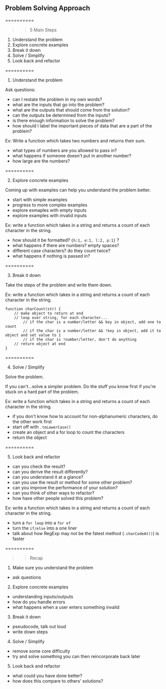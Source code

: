 ## Problem Solving Approach

==========

> > 5 Main Steps

1. Understand the problem
2. Explore concrete examples
3. Break it down
4. Solve / Simplify
5. Look back and refactor

==========

1. Understand the problem

Ask questions:

- can I restate the problem in my own words?
- what are the inputs that go into the problem?
- what are the outputs that should come from the solution?
- can the outputs be determined from the inputs?
- is there enough information to solve the problem?
- how should I label the important pieces of data that are a part of the problem?

Ex: Write a function which takes two numbers and returns their sum.

- what types of numbers are you allowed to pass in?
- what happens if someone doesn't put in another number?
- how large are the numbers?

==========

2. Explore concrete examples

Coming up with examples can help you understand the problem better.

- start with simple examples
- progress to more complex examples
- explore exmaples with empty inputs
- explore examples with invalid inputs

Ex: write a function which takes in a string and returns a count of each character in the string.

- how should it be formatted? `{h:1, e:1, l:2, p:1}` ?
- what happens if there are numbers? empty spaces?
- different case characters? do they count twice?
- what happens if nothing is passed in?

==========

3. Break it down

Take the steps of the problem and write them down.

Ex: write a function which takes in a string and returns a count of each character in the string.

    function charCount(str) {
        // make object to return at end
        // loop over string, for each character...
            // if the char is a number/letter && key in object, add one to count
            // if the char is a number/letter && !key in object, add it to object and set value to 1
            // if the char is !number/letter, don't do anything
        // return object at end
    }

==========

4. Solve / Simplify

Solve the problem.

If you can't...solve a simpler problem.
Do the stuff you know first if you're stuck on a hard part of the problem.

Ex: write a function which takes in a string and returns a count of each character in the string.

- if you don't know how to account for non-alphanumeric characters, do the other work first
- start off with `.toLowerCase()`
- create an object and a for loop to count the characters
- return the object

==========

5. Look back and refactor

- can you check the result?
- can you derive the result differently?
- can you understand it at a glance?
- can you use the result or method for some other problem?
- can you improve the performance of your solution?
- can you think of other ways to refactor?
- how have other people solved this problem?

Ex: write a function which takes in a string and returns a count of each character in the string.

- turn a `for loop` into a `for of`
- turn the `if/else` into a one liner
- talk about how RegExp may not be the fatest method (`.charCodeAt()`) is faster

==========

> > Recap

1. Make sure you understand the problem

- ask questions

2. Explore concrete examples

- understanding inputs/outputs
- how do you handle errors
- what happens when a user enters something invalid

3. Break it down

- pseudocode, talk out loud
- write down steps

4. Solve / Simplify

- remove some core difficulty
- try and solve something you can then reincorporate back later

5. Look back and refactor

- what could you have done better?
- how does this compare to others’ solutions?
